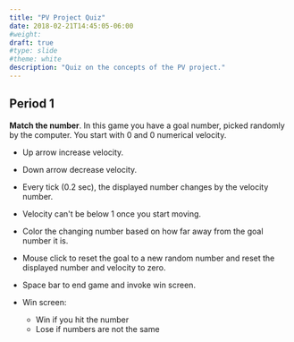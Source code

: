 ```yaml
---
title: "PV Project Quiz"
date: 2018-02-21T14:45:05-06:00
#weight: 
draft: true
#type: slide
#theme: white
description: "Quiz on the concepts of the PV project."
---
```


## Period 1

**Match the number**. In this game you have a goal number, picked
randomly by the computer. You start with 0 and 0 numerical velocity. 

* Up arrow increase velocity.
* Down arrow decrease velocity.
* Every tick (0.2 sec), the displayed number changes by the velocity number.
* Velocity can't be below 1 once you start moving.
* Color the changing number based on how far away from the goal number it is.
* Mouse click to reset the goal to a new random number and reset the displayed number and velocity to zero.
* Space bar to end game and invoke win screen.
* Win screen:

    + Win if you hit the number
    + Lose if numbers are not the same
    
